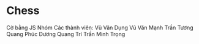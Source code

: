 # Chess
Cờ bằng JS
Nhóm
Các thành viên: 
Vũ Văn Dụng
Vũ Văn Mạnh
Trần Tương Quang Phúc
Dương Quang Trí
Trần Minh Trọng
